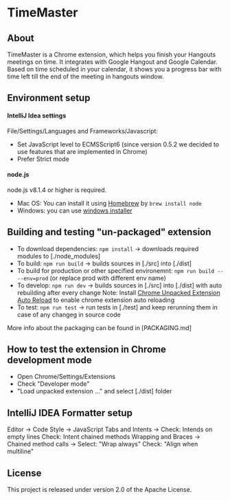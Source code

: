 # TimeMaster

About
-----
TimeMaster is a Chrome extension, which helps you finish your Hangouts meetings on time.
It integrates with Google Hangout and Google Calendar.
Based on time scheduled in your calendar, it shows you a progress bar with time left till the end of the meeting in hangouts window.

Environment setup
------------------
#### IntelliJ Idea settings
File/Settings/Languages and Frameworks/Javascript:

* Set JavaScript level to ECMSScript6 (since version 0.5.2 we decided to use
  features that are implemented in Chrome)
* Prefer Strict mode

#### node.js
node.js v8.1.4 or higher is required.
- Mac OS: You can install it using [Homebrew](https://brew.sh/) by `brew install node`
- Windows: you can use [windows installer](https://nodejs.org/en/download/)

Building and testing "un-packaged" extension
-------------------------------------------
- To download dependencies: `npm install` -> downloads required modules to [./node_modules]
- To build: `npm run build` -> builds sources in [./src] into [./dist]
- To build for production or other specified environemnt: `npm run build -- --env=prod` (or replace prod with different env name)
- To develop: `npm run dev` -> builds sources in [./src] into [./dist] with auto rebuilding after every change
    Note: Install [Chrome Unpacked Extension Auto Reload](https://chrome.google.com/webstore/detail/chrome-unpacked-extension/fddfkmklefkhanofhlohnkemejcbamln) to enable chrome extension auto reloading
- To test: `npm run test` -> run tests in [./test] and keep rerunning them in case of any changeg in source code

More info about the packaging can be found in [PACKAGING.md]

How to test the extension in Chrome development mode
----------------------------------------------------

* Open Chrome/Settings/Extensions
* Check "Developer mode"
* "Load unpacked extension ..." and select [./dist] folder

IntelliJ IDEA Formatter setup
----------------------------------------------------------
Editor -> Code Style -> JavaScript
    Tabs and Intents ->
        Check: Intends on empty lines
        Check: Intent chained methods
    Wrapping and Braces ->
        Chained method calls -> Select: "Wrap always"
            Check: "Align when multiline"


License
-------
This project is released under version 2.0 of the Apache License.